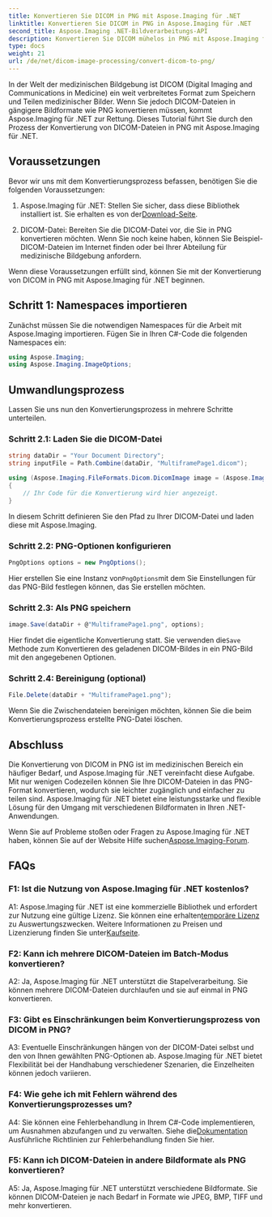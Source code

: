 ```yaml
---
title: Konvertieren Sie DICOM in PNG mit Aspose.Imaging für .NET
linktitle: Konvertieren Sie DICOM in PNG in Aspose.Imaging für .NET
second_title: Aspose.Imaging .NET-Bildverarbeitungs-API
description: Konvertieren Sie DICOM mühelos in PNG mit Aspose.Imaging für .NET. Optimieren Sie den Austausch medizinischer Bilder.
type: docs
weight: 21
url: /de/net/dicom-image-processing/convert-dicom-to-png/
---
```

In der Welt der medizinischen Bildgebung ist DICOM (Digital Imaging and Communications in Medicine) ein weit verbreitetes Format zum Speichern und Teilen medizinischer Bilder. Wenn Sie jedoch DICOM-Dateien in gängigere Bildformate wie PNG konvertieren müssen, kommt Aspose.Imaging für .NET zur Rettung. Dieses Tutorial führt Sie durch den Prozess der Konvertierung von DICOM-Dateien in PNG mit Aspose.Imaging für .NET.

## Voraussetzungen

Bevor wir uns mit dem Konvertierungsprozess befassen, benötigen Sie die folgenden Voraussetzungen:

1.  Aspose.Imaging für .NET: Stellen Sie sicher, dass diese Bibliothek installiert ist. Sie erhalten es von der[Download-Seite](https://releases.aspose.com/imaging/net/).

2. DICOM-Datei: Bereiten Sie die DICOM-Datei vor, die Sie in PNG konvertieren möchten. Wenn Sie noch keine haben, können Sie Beispiel-DICOM-Dateien im Internet finden oder bei Ihrer Abteilung für medizinische Bildgebung anfordern.

Wenn diese Voraussetzungen erfüllt sind, können Sie mit der Konvertierung von DICOM in PNG mit Aspose.Imaging für .NET beginnen.

## Schritt 1: Namespaces importieren

Zunächst müssen Sie die notwendigen Namespaces für die Arbeit mit Aspose.Imaging importieren. Fügen Sie in Ihren C#-Code die folgenden Namespaces ein:

```csharp
using Aspose.Imaging;
using Aspose.Imaging.ImageOptions;
```

## Umwandlungsprozess

Lassen Sie uns nun den Konvertierungsprozess in mehrere Schritte unterteilen.

### Schritt 2.1: Laden Sie die DICOM-Datei

```csharp
string dataDir = "Your Document Directory";
string inputFile = Path.Combine(dataDir, "MultiframePage1.dicom");

using (Aspose.Imaging.FileFormats.Dicom.DicomImage image = (Aspose.Imaging.FileFormats.Dicom.DicomImage)Image.Load(inputFile))
{
    // Ihr Code für die Konvertierung wird hier angezeigt.
}
```

In diesem Schritt definieren Sie den Pfad zu Ihrer DICOM-Datei und laden diese mit Aspose.Imaging.

### Schritt 2.2: PNG-Optionen konfigurieren

```csharp
PngOptions options = new PngOptions();
```

 Hier erstellen Sie eine Instanz von`PngOptions`mit dem Sie Einstellungen für das PNG-Bild festlegen können, das Sie erstellen möchten.

### Schritt 2.3: Als PNG speichern

```csharp
image.Save(dataDir + @"MultiframePage1.png", options);
```

 Hier findet die eigentliche Konvertierung statt. Sie verwenden die`Save` Methode zum Konvertieren des geladenen DICOM-Bildes in ein PNG-Bild mit den angegebenen Optionen.

### Schritt 2.4: Bereinigung (optional)

```csharp
File.Delete(dataDir + "MultiframePage1.png");
```

Wenn Sie die Zwischendateien bereinigen möchten, können Sie die beim Konvertierungsprozess erstellte PNG-Datei löschen.

## Abschluss

Die Konvertierung von DICOM in PNG ist im medizinischen Bereich ein häufiger Bedarf, und Aspose.Imaging für .NET vereinfacht diese Aufgabe. Mit nur wenigen Codezeilen können Sie Ihre DICOM-Dateien in das PNG-Format konvertieren, wodurch sie leichter zugänglich und einfacher zu teilen sind. Aspose.Imaging für .NET bietet eine leistungsstarke und flexible Lösung für den Umgang mit verschiedenen Bildformaten in Ihren .NET-Anwendungen.

 Wenn Sie auf Probleme stoßen oder Fragen zu Aspose.Imaging für .NET haben, können Sie auf der Website Hilfe suchen[Aspose.Imaging-Forum](https://forum.aspose.com/).

## FAQs

### F1: Ist die Nutzung von Aspose.Imaging für .NET kostenlos?

A1: Aspose.Imaging für .NET ist eine kommerzielle Bibliothek und erfordert zur Nutzung eine gültige Lizenz. Sie können eine erhalten[temporäre Lizenz](https://purchase.aspose.com/temporary-license/) zu Auswertungszwecken. Weitere Informationen zu Preisen und Lizenzierung finden Sie unter[Kaufseite](https://purchase.aspose.com/buy).

### F2: Kann ich mehrere DICOM-Dateien im Batch-Modus konvertieren?

A2: Ja, Aspose.Imaging für .NET unterstützt die Stapelverarbeitung. Sie können mehrere DICOM-Dateien durchlaufen und sie auf einmal in PNG konvertieren.

### F3: Gibt es Einschränkungen beim Konvertierungsprozess von DICOM in PNG?

A3: Eventuelle Einschränkungen hängen von der DICOM-Datei selbst und den von Ihnen gewählten PNG-Optionen ab. Aspose.Imaging für .NET bietet Flexibilität bei der Handhabung verschiedener Szenarien, die Einzelheiten können jedoch variieren.

### F4: Wie gehe ich mit Fehlern während des Konvertierungsprozesses um?

 A4: Sie können eine Fehlerbehandlung in Ihrem C#-Code implementieren, um Ausnahmen abzufangen und zu verwalten. Siehe die[Dokumentation](https://reference.aspose.com/imaging/net/) Ausführliche Richtlinien zur Fehlerbehandlung finden Sie hier.

### F5: Kann ich DICOM-Dateien in andere Bildformate als PNG konvertieren?

A5: Ja, Aspose.Imaging für .NET unterstützt verschiedene Bildformate. Sie können DICOM-Dateien je nach Bedarf in Formate wie JPEG, BMP, TIFF und mehr konvertieren.